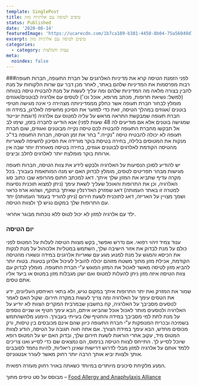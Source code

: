 ```yaml
---
template: SinglePost
title: טיפים לטיסה עם אלרגיות מזון
status: Published
date: '2020-08-14'
featuredImage: 'https://ucarecdn.com/1b7ca189-b381-4450-8b04-75a56049d75f/'
excerpt: טיפים לטיסה עם אלרגיות מזון
categories:
  - category: עצות והמלצות
meta:
  noindex: false
---
```

###לפני הזמנת הטיסה
 קרא את מדיניות האלרגנים של חברת התעופה, חברות תעופה רבות מפרסמות את המדיניות שלהם באתר, לאחר מכן דבר עם שרות הלקוחות על מנת להבין בצורה מלאה מה המדיניות שלהם ומה עליך לעשות על מנת להבטיח טיסה בטוחה (למשל: נשיאת תרופות, מכתב מרופא, אוכל וכו׳) לטסים עם אלרגיה לבוטנים/אגוזים מומלץ לבחור חברת תעופה אשר כחלק מממדיניותה מצהירה כי אינה מגישה  חטיפי בוטנים /אגוזים במהלך הטיסה, זאת כדי למזער  את הסיכון מחשיפה לאלרגן, במידה וזו חברת תעופה שמבקשת התראה מראש על עליה למטוס עם אלרגיה (דוגמת יונייטד שמגישה בוטנים אלא אם מודיעים לה 48 שעות לפני) אנא הודיעו לחברה בזמן, שימו לב אל תבקשו מחברת התעופה להבטיח לכם טיסה נקייה מבוטנים ואגוזים, שום חברת תעופה לא יכולה להבטיח טיסה "נקייה." בחר את זמן הטיסה, חברות התעופה בד"כ מנקות את המטוסים בלילה, בחירה בטיסת בוקר מורידה את הסיכון לחשיפה  לשאריות מהטיסה הקודמת לאלרגים לבוטנים אגוזים, בחירה בטיסה מאוחרת יותר שבה אין ארוחת בוקר מומלצת יותר לאלרגים לחלב וביצים.

יש להודיע לסוכן הנסיעות על האלרגיה ולבקש לידע את צוות הטיסה, חברות תעופה מגישות מבחר תפריטים לטסים, מומלץ לבדוק האם יש מנה המותאמת בעבורך. בכל מקרה עדיף שתביא את המזון שלך איתך. דאג למכתב חתום מהרופא שבו כתוב סוג האלרגיה, וכן את התרופות והאוכל שעליך לשאת עימך (ניתן למצוא תוכנית נסיעות למטרה זו באתר העמותה) דאג שמזרק האדרנלין שאיתך בתוקף, ושהוא ארוז כראוי ושמך מצויין על האריזה, דאג לתוכנית לשעת חירום (ניתן להוריד בעמוד העמותה) יחד עם התרופות שלך במקום נגיש לך ולצוות הטיסה.

ילד עם אלרגיה למזון לא יכול לטוס ללא נוכחות מבוגר אחראי.



### יום הטיסה



ענוד צמיד זיהוי רפואי. אם נדרש ואפשר, בקש מצוות הטיסה לעלות על המטוס לפני כולם על מנת לבדוק את אזור הישיבה שלך, השתמש במטליות אלכוהול על מנת לנקות את הכיסא והמגש על מנת למנוע מגע עם שאריות אלרגנים במידה ונשארו מהטיסה הקודמת, אכילת מזון מתוך משטח מזוהם יכולה להוביל לעיכול אלרגן בטעות. בטוח יותר להביא מזון לטיסה מאשר לאכול את המזון המוגש ע"י חברת התעופה. מומלץ לבדוק עם צוות הטיסה איזה מזון ניתן להעלות למטוס ואם ישנן מגבלות מזון במטוס או ביעד אליו אתם טסים.

שמור את המזרק ואת יתר התרופות איתך במקום נגיש, ולא בתאי האיחסון העליונים, ידע את הטסים עימך על האלרגיה ומה צריך לעשות במקרה חירום. שקול האם לאמר לנוסעים מסביבך על האלרגיה, קח בחשבון שבמרבית המקרים הצוות לא יודיע על האלרגיה ולנוסעים מותר לאכול אוכל שהביאו איתם, הבא עימך חטיף או שניים נוספים על מנת לתת למי מסביבך במידה והחטיף שלו בעייתי בעבורך. הימנע מלהשהתמש בשמיכה ובכרית המנופקות ע"י חברת התעופה כיוון שהם אינם מכובסים בין טיסות, ורק מכוסים מחדש, הבא עימך במידת הצורך. אם אתה חווה תגובה על הטיסה, הודע לצוות המטוס מיד, עקוב אחרי הוראות לשעת חירום שלך, ובדוק האם יש על המטוס רופא שיוכל לסייע לך. התייחס לצוות הטיסה בנימוס, הם נמצאים שם כדי לסייע ואנו צריכים ללמד אותם על אלרגיה למזון מבלי לדרוש דרישות שאינן ריאליות, להיות נחמד לסובבים אותך ולצוות יביא אותך הרבה יותר רחוק מאשר לעורר אנטגוניזם.

המנע מלקיחת סיכונים מיותרים במיוחד כשאתה באויר רחוק מעזרה רפואית.





מבוסס על סט טיפים מתוך –
<a href="http://www.foodallergyalliance.org" target="_blank">Food Allergy and Anaphylaxis Alliance</a>
